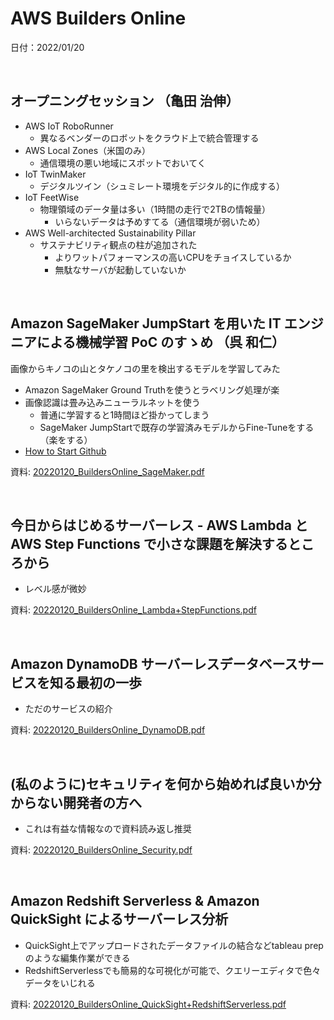 # AWS Builders Online

日付：2022/01/20

<br>

## オープニングセッション （亀田 治伸）

- AWS IoT RoboRunner
    - 異なるベンダーのロボットをクラウド上で統合管理する
- AWS Local Zones（米国のみ）
    - 通信環境の悪い地域にスポットでおいてく
- IoT TwinMaker
    - デジタルツイン（シュミレート環境をデジタル的に作成する）
- IoT FeetWise
    - 物理領域のデータ量は多い（1時間の走行で2TBの情報量）
        - いらないデータは予めすてる（通信環境が弱いため）
- AWS Well-architected Sustainability Pillar
    - サステナビリティ観点の柱が追加された
        - よりワットパフォーマンスの高いCPUをチョイスしているか
        - 無駄なサーバが起動していないか

<br>

## Amazon SageMaker JumpStart を用いた IT エンジニアによる機械学習 PoC のすゝめ （呉 和仁）

画像からキノコの山とタケノコの里を検出するモデルを学習してみた

- Amazon SageMaker Ground Truthを使うとラベリング処理が楽
- 画像認識は畳み込みニューラルネットを使う
    - 普通に学習すると1時間ほど掛かってしまう
    - SageMaker JumpStartで既存の学習済みモデルからFine-Tuneをする（楽をする）
- [How to Start Github](https://github.com/kazuhitogo/builders-online-202201-demo)

資料: [20220120_BuildersOnline_SageMaker.pdf](https://contents-s3-bucket.s3.ap-northeast-1.amazonaws.com/documents/aws/20220120_BuildersOnline_SageMaker.pdf)

<br>

## 今日からはじめるサーバーレス - AWS Lambda と AWS Step Functions で小さな課題を解決するところから

- レベル感が微妙

資料: [20220120_BuildersOnline_Lambda+StepFunctions.pdf](https://contents-s3-bucket.s3.ap-northeast-1.amazonaws.com/documents/aws/20220120_BuildersOnline_Lambda%2BStepFunctions.pdf)

<br>

## Amazon DynamoDB サーバーレスデータベースサービスを知る最初の一歩

- ただのサービスの紹介

資料: [20220120_BuildersOnline_DynamoDB.pdf](https://contents-s3-bucket.s3.ap-northeast-1.amazonaws.com/documents/aws/20220120_BuildersOnline_DynamoDB.pdf)

<br>

## (私のように)セキュリティを何から始めれば良いか分からない開発者の方へ

- これは有益な情報なので資料読み返し推奨

資料: [20220120_BuildersOnline_Security.pdf](https://contents-s3-bucket.s3.ap-northeast-1.amazonaws.com/documents/aws/20220120_BuildersOnline_Security.pdf)

<br>

## Amazon Redshift Serverless & Amazon QuickSight によるサーバーレス分析

- QuickSight上でアップロードされたデータファイルの結合などtableau prepのような編集作業ができる
- RedshiftServerlessでも簡易的な可視化が可能で、クエリーエディタで色々データをいじれる

資料: [20220120_BuildersOnline_QuickSight+RedshiftServerless.pdf](https://contents-s3-bucket.s3.ap-northeast-1.amazonaws.com/documents/aws/20220120_BuildersOnline_QuickSight%2BRedshiftServerless.pdf)

<br>